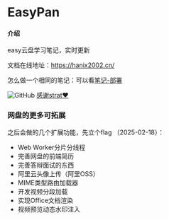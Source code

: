 # EasyPan

#### 介绍
easy云盘学习笔记，实时更新

文档在线地址：https://hanix2002.cn/

  怎么做一个相同的笔记：可以看[笔记-部署](https://herryxiaoo.github.io/easypan/webDeploy.html)

 <img src="https://img.shields.io/badge/-GitHub-181717?logo=GitHub&logoColor=FFF" alt="GitHub" style="display: inline-block;" />&nbsp;[感谢strat❤️](https://github.com/HerryXiaoo/easypan)



 ### 网盘的更多可拓展

之后会做的几个扩展功能，先立个flag （2025-02-18）：

- Web Worker分片分线程
- 完善网盘的前端简历
- 完善答辩面试的东西
- 阿里云头像上传（阿里OSS）
- MIME类型路由加载器
- 开发视频分段加载
- 实现Office文档渲染
- 视频预览动态水印注入
